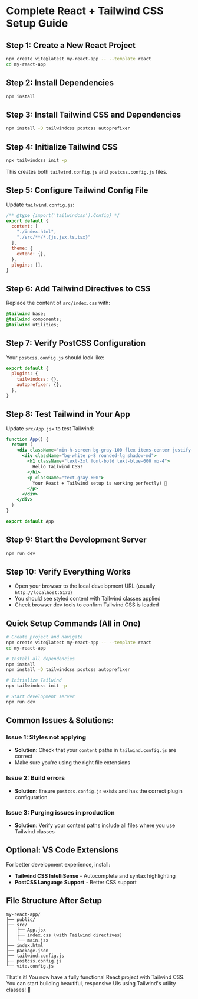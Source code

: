 # Complete React + Tailwind CSS Setup Guide

## Step 1: Create a New React Project
```bash
npm create vite@latest my-react-app -- --template react
cd my-react-app
```

## Step 2: Install Dependencies
```bash
npm install
```

## Step 3: Install Tailwind CSS and Dependencies
```bash
npm install -D tailwindcss postcss autoprefixer
```

## Step 4: Initialize Tailwind CSS
```bash
npx tailwindcss init -p
```
This creates both `tailwind.config.js` and `postcss.config.js` files.

## Step 5: Configure Tailwind Config File
Update `tailwind.config.js`:
```javascript
/** @type {import('tailwindcss').Config} */
export default {
  content: [
    "./index.html",
    "./src/**/*.{js,jsx,ts,tsx}"
  ],
  theme: {
    extend: {},
  },
  plugins: [],
}
```

## Step 6: Add Tailwind Directives to CSS
Replace the content of `src/index.css` with:
```css
@tailwind base;
@tailwind components;
@tailwind utilities;
```

## Step 7: Verify PostCSS Configuration
Your `postcss.config.js` should look like:
```javascript
export default {
  plugins: {
    tailwindcss: {},
    autoprefixer: {},
  },
}
```

## Step 8: Test Tailwind in Your App
Update `src/App.jsx` to test Tailwind:
```jsx
function App() {
  return (
    <div className="min-h-screen bg-gray-100 flex items-center justify-center">
      <div className="bg-white p-8 rounded-lg shadow-md">
        <h1 className="text-3xl font-bold text-blue-600 mb-4">
          Hello Tailwind CSS!
        </h1>
        <p className="text-gray-600">
          Your React + Tailwind setup is working perfectly! 🎉
        </p>
      </div>
    </div>
  )
}

export default App
```

## Step 9: Start the Development Server
```bash
npm run dev
```

## Step 10: Verify Everything Works
- Open your browser to the local development URL (usually `http://localhost:5173`)
- You should see styled content with Tailwind classes applied
- Check browser dev tools to confirm Tailwind CSS is loaded

## Quick Setup Commands (All in One)
```bash
# Create project and navigate
npm create vite@latest my-react-app -- --template react
cd my-react-app

# Install all dependencies
npm install
npm install -D tailwindcss postcss autoprefixer

# Initialize Tailwind
npx tailwindcss init -p

# Start development server
npm run dev
```

## Common Issues & Solutions:

### Issue 1: Styles not applying
- **Solution**: Check that your `content` paths in `tailwind.config.js` are correct
- Make sure you're using the right file extensions

### Issue 2: Build errors
- **Solution**: Ensure `postcss.config.js` exists and has the correct plugin configuration

### Issue 3: Purging issues in production
- **Solution**: Verify your content paths include all files where you use Tailwind classes

## Optional: VS Code Extensions
For better development experience, install:
- **Tailwind CSS IntelliSense** - Autocomplete and syntax highlighting
- **PostCSS Language Support** - Better CSS support

## File Structure After Setup
```
my-react-app/
├── public/
├── src/
│   ├── App.jsx
│   ├── index.css (with Tailwind directives)
│   └── main.jsx
├── index.html
├── package.json
├── tailwind.config.js
├── postcss.config.js
└── vite.config.js
```

That's it! You now have a fully functional React project with Tailwind CSS. You can start building beautiful, responsive UIs using Tailwind's utility classes! 🚀
